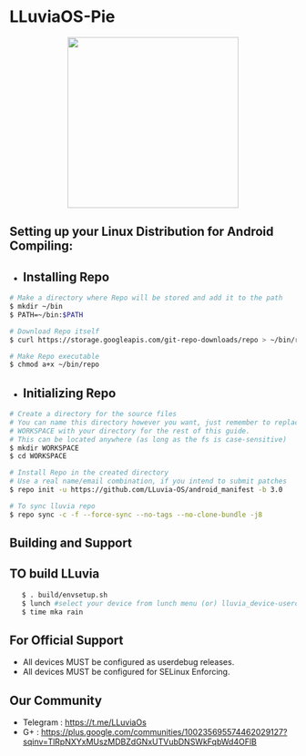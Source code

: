 # LLuviaOS-Pie
<p align="center">
  <img width="300" height="300" src="https://github.com/LLuviaOS/XDA-Template/blob/lluvia-2.x/img/lluvia_3.x.png">
</p>

## Setting up your Linux Distribution for Android Compiling: ##
   -  ## Installing Repo ##
   
   ```bash
   # Make a directory where Repo will be stored and add it to the path
   $ mkdir ~/bin
   $ PATH=~/bin:$PATH

   # Download Repo itself
   $ curl https://storage.googleapis.com/git-repo-downloads/repo > ~/bin/repo

   # Make Repo executable 
   $ chmod a+x ~/bin/repo
   ```
   
   - ## Initializing Repo ##
   
   ```bash
   # Create a directory for the source files
   # You can name this directory however you want, just remember to replace
   # WORKSPACE with your directory for the rest of this guide.
   # This can be located anywhere (as long as the fs is case-sensitive)
   $ mkdir WORKSPACE
   $ cd WORKSPACE

   # Install Repo in the created directory
   # Use a real name/email combination, if you intend to submit patches
   $ repo init -u https://github.com/LLuvia-OS/android_manifest -b 3.0
   
   # To sync lluvia repo
   $ repo sync -c -f --force-sync --no-tags --no-clone-bundle -j8
   ```
   
## Building and Support ##

## TO build LLuvia  ##
```bash
   $ . build/envsetup.sh
   $ lunch #select your device from lunch menu (or) lluvia_device-userdebug
   $ time mka rain
   ```
   
## For Official Support ##
- All devices MUST be configured as userdebug releases.
- All devices MUST be configured for SELinux Enforcing.

## Our Community ##
- Telegram : https://t.me/LLuviaOs
- G+ : https://plus.google.com/communities/100235695574462029127?sqinv=TlRpNXYxMUszMDBZdGNxUTVubDNSWkFqbWd4OFlB
